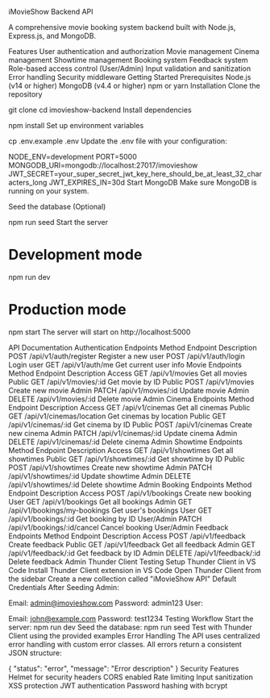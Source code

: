 iMovieShow Backend API

A comprehensive movie booking system backend built with Node.js, Express.js, and MongoDB.

Features
User authentication and authorization
Movie management
Cinema management
Showtime management
Booking system
Feedback system
Role-based access control (User/Admin)
Input validation and sanitization
Error handling
Security middleware
Getting Started
Prerequisites
Node.js (v14 or higher)
MongoDB (v4.4 or higher)
npm or yarn
Installation
Clone the repository

git clone <repository-url>
cd imovieshow-backend
Install dependencies

npm install
Set up environment variables

cp .env.example .env
Update the .env file with your configuration:

NODE_ENV=development
PORT=5000
MONGODB_URI=mongodb://localhost:27017/imovieshow
JWT_SECRET=your_super_secret_jwt_key_here_should_be_at_least_32_characters_long
JWT_EXPIRES_IN=30d
Start MongoDB Make sure MongoDB is running on your system.

Seed the database (Optional)

npm run seed
Start the server

# Development mode
npm run dev

# Production mode
npm start
The server will start on http://localhost:5000

API Documentation
Authentication Endpoints
Method	Endpoint	Description
POST	/api/v1/auth/register	Register a new user
POST	/api/v1/auth/login	Login user
GET	/api/v1/auth/me	Get current user info
Movie Endpoints
Method	Endpoint	Description	Access
GET	/api/v1/movies	Get all movies	Public
GET	/api/v1/movies/:id	Get movie by ID	Public
POST	/api/v1/movies	Create new movie	Admin
PATCH	/api/v1/movies/:id	Update movie	Admin
DELETE	/api/v1/movies/:id	Delete movie	Admin
Cinema Endpoints
Method	Endpoint	Description	Access
GET	/api/v1/cinemas	Get all cinemas	Public
GET	/api/v1/cinemas/location	Get cinemas by location	Public
GET	/api/v1/cinemas/:id	Get cinema by ID	Public
POST	/api/v1/cinemas	Create new cinema	Admin
PATCH	/api/v1/cinemas/:id	Update cinema	Admin
DELETE	/api/v1/cinemas/:id	Delete cinema	Admin
Showtime Endpoints
Method	Endpoint	Description	Access
GET	/api/v1/showtimes	Get all showtimes	Public
GET	/api/v1/showtimes/:id	Get showtime by ID	Public
POST	/api/v1/showtimes	Create new showtime	Admin
PATCH	/api/v1/showtimes/:id	Update showtime	Admin
DELETE	/api/v1/showtimes/:id	Delete showtime	Admin
Booking Endpoints
Method	Endpoint	Description	Access
POST	/api/v1/bookings	Create new booking	User
GET	/api/v1/bookings	Get all bookings	Admin
GET	/api/v1/bookings/my-bookings	Get user's bookings	User
GET	/api/v1/bookings/:id	Get booking by ID	User/Admin
PATCH	/api/v1/bookings/:id/cancel	Cancel booking	User/Admin
Feedback Endpoints
Method	Endpoint	Description	Access
POST	/api/v1/feedback	Create feedback	Public
GET	/api/v1/feedback	Get all feedback	Admin
GET	/api/v1/feedback/:id	Get feedback by ID	Admin
DELETE	/api/v1/feedback/:id	Delete feedback	Admin
Thunder Client Testing
Setup Thunder Client in VS Code
Install Thunder Client extension in VS Code
Open Thunder Client from the sidebar
Create a new collection called "iMovieShow API"
Default Credentials After Seeding
Admin:

Email: admin@imovieshow.com
Password: admin123
User:

Email: john@example.com
Password: test1234
Testing Workflow
Start the server: npm run dev
Seed the database: npm run seed
Test with Thunder Client using the provided examples
Error Handling
The API uses centralized error handling with custom error classes. All errors return a consistent JSON structure:

{
  "status": "error",
  "message": "Error description"
}
Security Features
Helmet for security headers
CORS enabled
Rate limiting
Input sanitization
XSS protection
JWT authentication
Password hashing with bcrypt
